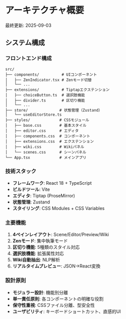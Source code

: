 # アーキテクチャ概要

最終更新: 2025-09-03

## システム構成

### フロントエンド構成
```
src/
├── components/          # UIコンポーネント
│   ├── ZenIndicator.tsx # Zenモード切替
│   └── ...
├── extensions/          # Tiptapエクステンション
│   ├── choiceButton.ts  # 選択肢機能
│   ├── divider.ts       # 区切り機能
│   └── ...
├── store/              # 状態管理（Zustand）
│   └── useEditorStore.ts
├── styles/             # CSSモジュール
│   ├── base.css        # 基本スタイル
│   ├── editor.css      # エディタ
│   ├── components.css  # コンポーネント
│   ├── extensions.css  # エクステンション
│   ├── wiki.css        # Wikiパネル
│   └── scenes.css      # シーンパネル
└── App.tsx             # メインアプリ
```

### 技術スタック
- **フレームワーク**: React 18 + TypeScript
- **ビルドツール**: Vite
- **エディタ**: Tiptap (ProseMirror)
- **状態管理**: Zustand
- **スタイリング**: CSS Modules + CSS Variables

### 主要機能
1. **4ペインレイアウト**: Scene/Editor/Preview/Wiki
2. **Zenモード**: 集中執筆モード
3. **区切り機能**: 5種類のスタイル対応
4. **選択肢機能**: 拡張属性対応
5. **Wiki自動抽出**: NLP解析
6. **リアルタイムプレビュー**: JSON→React変換

### 設計原則
- **モジュラー設計**: 機能別分離
- **単一責任原則**: 各コンポーネントの明確な役割
- **保守性重視**: CSSファイル分離、型安全性
- **ユーザビリティ**: キーボードショートカット、直感的UI
